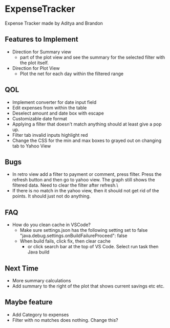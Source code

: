 # ExpenseTracker
Expense Tracker made by Aditya and Brandon

## Features to Implement
- Direction for Summary view
    - part of the plot view and see the summary for the selected filter with the plot itself.
- Direction for Plot View
    - Plot the net for each day within the filtered range

## QOL
- Implement converter for date input field
- Edit expenses from within the table
- Deselect amount and date box with escape
- Customizable date format
- Applying a filter that doesn't match anything should at least give a pop up.
- Filter tab invalid inputs highlight red
- Change the CSS for the min and max boxes to grayed out on changing tab to Yahoo View


## Bugs
- In retro view add a filter to payment or comment, press filter. Press the refresh button and then go to yahoo view.
  The graph still shows the filtered data. Need to clear the filter after refresh.\
- If there is no match in the yahoo view, then it should not get rid of the points. It should just not do anything.

## FAQ
- How do you clean cache in VSCode?
	- Make sure settings.json has the following setting set to false "java.debug.settings.onBuildFailureProceed": false
	- When build fails, click fix, then clear cache
		- or click search bar at the top of VS Code. Select run task then Java build

## Next Time
- More summary calculations
- Add summary to the right of the plot that shows current savings etc etc.

## Maybe feature
- Add Category to expenses
- Filter with no matches does nothing. Change this?
